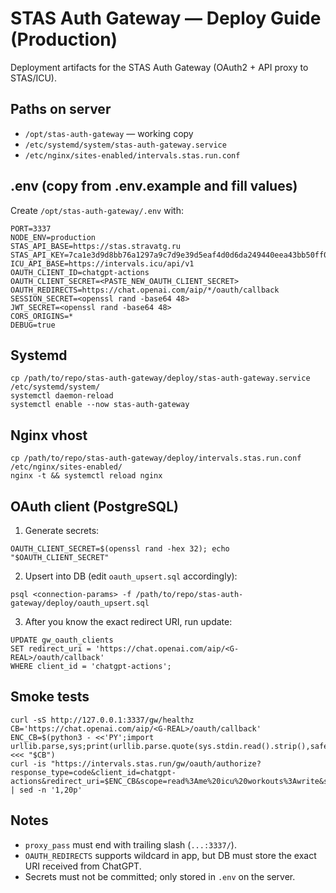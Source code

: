 # STAS Auth Gateway — Deploy Guide (Production)

Deployment artifacts for the STAS Auth Gateway (OAuth2 + API proxy to STAS/ICU).

## Paths on server
- `/opt/stas-auth-gateway` — working copy
- `/etc/systemd/system/stas-auth-gateway.service`
- `/etc/nginx/sites-enabled/intervals.stas.run.conf`

## .env (copy from .env.example and fill values)
Create `/opt/stas-auth-gateway/.env` with:

```
PORT=3337
NODE_ENV=production
STAS_API_BASE=https://stas.stravatg.ru
STAS_API_KEY=7ca1e3d9d8bb76a1297a9c7d9e39d5eaf4d0d6da249440eea43bb50ff0fddf27
ICU_API_BASE=https://intervals.icu/api/v1
OAUTH_CLIENT_ID=chatgpt-actions
OAUTH_CLIENT_SECRET=<PASTE_NEW_OAUTH_CLIENT_SECRET>
OAUTH_REDIRECTS=https://chat.openai.com/aip/*/oauth/callback
SESSION_SECRET=<openssl rand -base64 48>
JWT_SECRET=<openssl rand -base64 48>
CORS_ORIGINS=*
DEBUG=true
```

## Systemd
```
cp /path/to/repo/stas-auth-gateway/deploy/stas-auth-gateway.service /etc/systemd/system/
systemctl daemon-reload
systemctl enable --now stas-auth-gateway
```

## Nginx vhost
```
cp /path/to/repo/stas-auth-gateway/deploy/intervals.stas.run.conf /etc/nginx/sites-enabled/
nginx -t && systemctl reload nginx
```

## OAuth client (PostgreSQL)
1) Generate secrets:
```
OAUTH_CLIENT_SECRET=$(openssl rand -hex 32); echo "$OAUTH_CLIENT_SECRET"
```
2) Upsert into DB (edit `oauth_upsert.sql` accordingly):
```
psql <connection-params> -f /path/to/repo/stas-auth-gateway/deploy/oauth_upsert.sql
```
3) After you know the exact redirect URI, run update:
```
UPDATE gw_oauth_clients
SET redirect_uri = 'https://chat.openai.com/aip/<G-REAL>/oauth/callback'
WHERE client_id = 'chatgpt-actions';
```

## Smoke tests
```
curl -sS http://127.0.0.1:3337/gw/healthz
CB='https://chat.openai.com/aip/<G-REAL>/oauth/callback'
ENC_CB=$(python3 - <<'PY';import urllib.parse,sys;print(urllib.parse.quote(sys.stdin.read().strip(),safe=''));PY <<< "$CB")
curl -is "https://intervals.stas.run/gw/oauth/authorize?response_type=code&client_id=chatgpt-actions&redirect_uri=$ENC_CB&scope=read%3Ame%20icu%20workouts%3Awrite&state=test&user_id=95192039" | sed -n '1,20p'
```

## Notes
- `proxy_pass` must end with trailing slash (`...:3337/`).
- `OAUTH_REDIRECTS` supports wildcard in app, but DB must store the exact URI received from ChatGPT.
- Secrets must not be committed; only stored in `.env` on the server.

